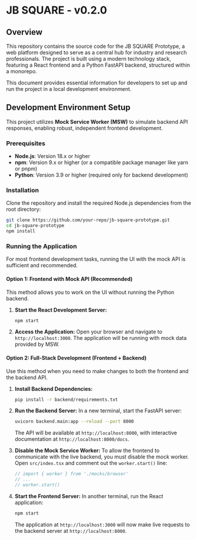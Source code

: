 # JB SQUARE - v0.2.0

## Overview

This repository contains the source code for the JB SQUARE Prototype, a web platform designed to serve as a central hub for industry and research professionals. The project is built using a modern technology stack, featuring a React frontend and a Python FastAPI backend, structured within a monorepo.

This document provides essential information for developers to set up and run the project in a local development environment.

## Development Environment Setup

This project utilizes **Mock Service Worker (MSW)** to simulate backend API responses, enabling robust, independent frontend development.

### Prerequisites

-   **Node.js**: Version 18.x or higher
-   **npm**: Version 9.x or higher (or a compatible package manager like yarn or pnpm)
-   **Python**: Version 3.9 or higher (required only for backend development)

### Installation

Clone the repository and install the required Node.js dependencies from the root directory:

```bash
git clone https://github.com/your-repo/jb-square-prototype.git
cd jb-square-prototype
npm install
```

### Running the Application

For most frontend development tasks, running the UI with the mock API is sufficient and recommended.

#### Option 1: Frontend with Mock API (Recommended)

This method allows you to work on the UI without running the Python backend.

1.  **Start the React Development Server:**
    ```bash
    npm start
    ```
2.  **Access the Application:**
    Open your browser and navigate to `http://localhost:3000`. The application will be running with mock data provided by MSW.

#### Option 2: Full-Stack Development (Frontend + Backend)

Use this method when you need to make changes to both the frontend and the backend API.

1.  **Install Backend Dependencies:**
    ```bash
    pip install -r backend/requirements.txt
    ```
2.  **Run the Backend Server:**
    In a new terminal, start the FastAPI server:
    ```bash
    uvicorn backend.main:app --reload --port 8000
    ```
    The API will be available at `http://localhost:8000`, with interactive documentation at `http://localhost:8000/docs`.

3.  **Disable the Mock Service Worker:**
    To allow the frontend to communicate with the live backend, you must disable the mock worker. Open `src/index.tsx` and comment out the `worker.start()` line:
    ```typescript
    // import { worker } from './mocks/browser'
    // ...
    // worker.start()
    ```

4.  **Start the Frontend Server:**
    In another terminal, run the React application:
    ```bash
    npm start
    ```
    The application at `http://localhost:3000` will now make live requests to the backend server at `http://localhost:8000`.
